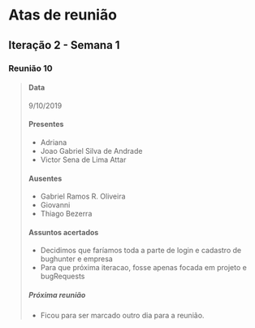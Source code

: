# Atas de reunião

## Iteração 2 - Semana 1

### Reunião 10

> #### Data
>
> 9/10/2019
>
> #### Presentes
>
> - Adriana
> - Joao Gabriel Silva de Andrade 
> - Victor Sena de Lima Attar
>
> #### Ausentes
>
> - Gabriel Ramos R. Oliveira
> - Giovanni
> - Thiago Bezerra
>
> #### Assuntos acertados
>
> - Decidimos que faríamos toda a parte de login e cadastro de bughunter e empresa
> - Para que próxima iteracao, fosse apenas focada em projeto e bugRequests
>
> ##### Próxima reunião
>
> - Ficou para ser marcado outro dia para a reunião.
